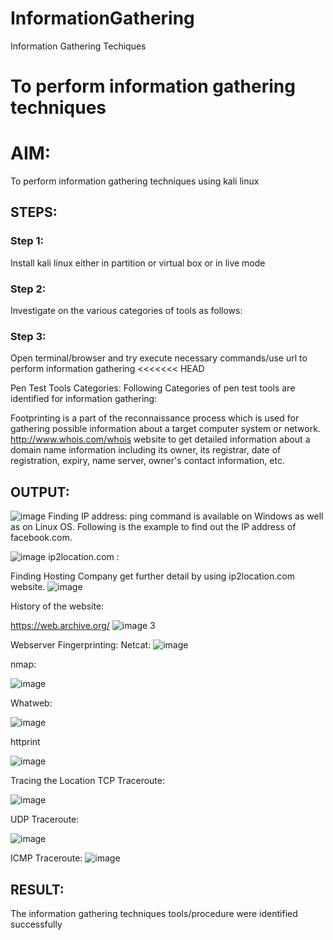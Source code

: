 # InformationGathering
Information Gathering Techiques

# To perform information gathering techniques

# AIM:

To perform information gathering techniques using kali linux 

## STEPS:

### Step 1:

Install kali linux either in partition or virtual box or in live mode

### Step 2:

Investigate on the various categories of tools as follows:


### Step 3:
Open terminal/browser and try execute necessary commands/use url to perform information gathering
<<<<<<< HEAD

Pen Test Tools Categories:
Following Categories of pen test tools are identified for information gathering:

Footprinting is a part of the reconnaissance process which is used for gathering possible information about a target computer system or network. http://www.whois.com/whois website to get detailed information about a domain name information including its owner, its registrar, date of registration, expiry, name server, owner's contact information, etc.




## OUTPUT:
![image](https://github.com/1808charitha/InformationGathering/assets/132996838/d83731c8-9907-48f3-9b28-7acdfef69599)
Finding IP address:
ping command is available on Windows as well as on Linux OS. Following is the example to find out the IP address of facebook.com.

![image](https://github.com/1808charitha/InformationGathering/assets/132996838/cce78e4c-2943-4ecd-bbd4-ad97dc17f074)
ip2location.com :

Finding Hosting Company get further detail by using ip2location.com website.
![image](https://github.com/1808charitha/InformationGathering/assets/132996838/ecd1dbfc-ddcb-42b7-8283-6b4030621d49)

History of the website:

https://web.archive.org/
![
![image](https://github.com/1808charitha/InformationGathering/assets/132996838/a048fd76-51f1-42e9-a399-401532f00d8b)
3](/im/webarcive.png)

Webserver Fingerprinting:
Netcat:
![image](https://github.com/1808charitha/InformationGathering/assets/132996838/b7d59f80-dd40-45c4-bffd-0c7a81b7a4b9)

nmap:

![image](https://github.com/1808charitha/InformationGathering/assets/132996838/29020f8e-f86c-4d05-a737-6bd9ba57bdda)

Whatweb:

![image](https://github.com/1808charitha/InformationGathering/assets/132996838/cc17c7ba-e907-4eb3-a0de-b7b10092be6a)

httprint

![image](https://github.com/1808charitha/InformationGathering/assets/132996838/0a72964b-838b-4d9a-9ac7-356f4230c3da)

Tracing the Location
TCP Traceroute:

![image](https://github.com/1808charitha/InformationGathering/assets/132996838/0e6b6088-a8d4-413c-a230-db2cdbecdad6)

UDP Traceroute:

![image](https://github.com/1808charitha/InformationGathering/assets/132996838/c2e13152-fc2e-41cb-b168-7339150656e7)

ICMP Traceroute:
![image](https://github.com/1808charitha/InformationGathering/assets/132996838/bee1b643-e2d3-45df-9d3c-8d5e4fe9ec44)













## RESULT:
The information gathering techniques tools/procedure were  identified successfully
